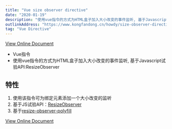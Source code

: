 ```yaml
---
title: "Vue size observer directive"
date: "2020-01-19"
description: "使用vue指令的方式为HTML盒子加入大小改变的事件监听, 基于Javascript试验API:ResizeObserver"
outlinkAddress: "https://www.kongfandong.cn/howdy/size-observer-directive"
tag: "Vue Directive"
---
```


[View Online Document](https://www.kongfandong.cn/howdy/size-observer-directive)

+ Vue指令
+ 使用vue指令的方式为HTML盒子加入大小改变的事件监听, 基于Javascript试验API:ResizeObserver

## 特性
1. 使用该指令可为绑定元素添加一个大小改变的监听
2. 基于JS试验API：[ResizeObserver](https://developer.mozilla.org/en-US/docs/Web/API/Resize_Observer_API)
3. 基于[resize-observer-polyfill](https://github.com/que-etc/resize-observer-polyfill)

[View Online Document](https://www.kongfandong.cn/howdy/size-observer-directive)